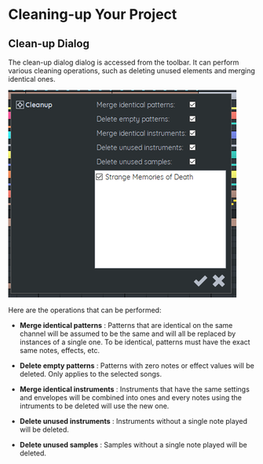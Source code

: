 # Cleaning-up Your Project

## Clean-up Dialog

The clean-up dialog dialog is accessed from the toolbar. It can perform various cleaning operations, such as deleting unused elements and merging identical ones.

![](images/Cleanup.png#center)

Here are the operations that can be performed:

* **Merge identical patterns** : Patterns that are identical on the same channel will be assumed to be the same and will all be replaced by instances of a single one. To be identical, patterns must have the exact same notes, effects, etc.

* **Delete empty patterns** : Patterns with zero notes or effect values will be deleted. Only applies to the selected songs. 

* **Merge identical instruments** : Instruments that have the same settings and envelopes will be combined into ones and every notes using the intruments to be deleted will use the new one. 

* **Delete unused instruments** : Instruments without a single note played will be deleted.

* **Delete unused samples** : Samples without a single note played will be deleted.



